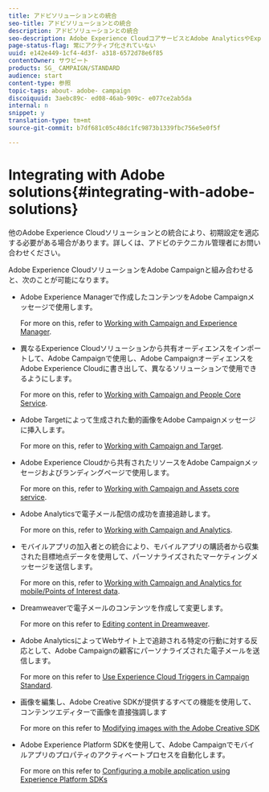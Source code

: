 ```yaml
---
title: アドビソリューションとの統合
seo-title: アドビソリューションとの統合
description: アドビソリューションとの統合
seo-description: Adobe Experience CloudコアサービスとAdobe AnalyticsやExperience Managerなどのソリューションとの統合により、Adobe Campaignの戦略を高度なインサイトと便利なコンテンツ管理により改善できます。
page-status-flag: 常にアクティブ化されていない
uuid: e142e449-1cf4-4d3f- a318-6572d78e6f85
contentOwner: サウビート
products: SG_ CAMPAIGN/STANDARD
audience: start
content-type: 参照
topic-tags: about- adobe- campaign
discoiquuid: 3aebc89c- ed08-46ab-909c- e077ce2ab5da
internal: n
snippet: y
translation-type: tm+mt
source-git-commit: b7df681c05c48dc1fc9873b1339fbc756e5e0f5f

---
```



# Integrating with Adobe solutions{#integrating-with-adobe-solutions}

他のAdobe Experience Cloudソリューションとの統合により、初期設定を適応する必要がある場合があります。詳しくは、アドビのテクニカル管理者にお問い合わせください。

Adobe Experience CloudソリューションをAdobe Campaignと組み合わせると、次のことが可能になります。

* Adobe Experience Managerで作成したコンテンツをAdobe Campaignメッセージで使用します。

   For more on this, refer to [Working with Campaign and Experience Manager](../../integrating/using/integrating-with-experience-manager.md).

* 異なるExperience Cloudソリューションから共有オーディエンスをインポートして、Adobe Campaignで使用し、Adobe CampaignオーディエンスをAdobe Experience Cloudに書き出して、異なるソリューションで使用できるようにします。

   For more on this, refer to [Working with Campaign and People Core Service](../../integrating/using/about-campaign-audience-manager-or-people-core-service-integration.md).

* Adobe Targetによって生成された動的画像をAdobe Campaignメッセージに挿入します。

   For more on this, refer to [Working with Campaign and Target](../../integrating/using/about-campaign-target-integration.md).

* Adobe Experience Cloudから共有されたリソースをAdobe Campaignメッセージおよびランディングページで使用します。

   For more on this, refer to [Working with Campaign and Assets core service](../../integrating/using/working-with-campaign-and-assets-core-service.md).

* Adobe Analyticsで電子メール配信の成功を直接追跡します。

   For more on this, refer to [Working with Campaign and Analytics](../../integrating/using/about-campaign-analytics-integration.md).

* モバイルアプリの加入者との統合により、モバイルアプリの購読者から収集された目標地点データを使用して、パーソナライズされたマーケティングメッセージを送信します。

   For more on this, refer to [Working with Campaign and Analytics for mobile/Points of Interest data](../../integrating/using/about-campaign-points-of-interest-data-integration.md).

* Dreamweaverで電子メールのコンテンツを作成して変更します。

   For more on this refer to [Editing content in Dreamweaver](../../designing/using/about-email-content-design.md#editing-content-in-dreamweaver).

* Adobe AnalyticsによってWebサイト上で追跡される特定の行動に対する反応として、Adobe Campaignの顧客にパーソナライズされた電子メールを送信します。

   For more on this refer to [Use Experience Cloud Triggers in Campaign Standard](../../integrating/using/about-adobe-experience-cloud-triggers.md).

* 画像を編集し、Adobe Creative SDKが提供するすべての機能を使用して、コンテンツエディターで画像を直接強調します

   For more on this refer to [Modifying images with the Adobe Creative SDK](../../designing/using/modifying-images-with-the-adobe-creative-sdk.md)

* Adobe Experience Platform SDKを使用して、Adobe Campaignでモバイルアプリのプロパティのアクティベートプロセスを自動化します。

   For more on this refer to [Configuring a mobile application using Experience Platform SDKs](https://helpx.adobe.com/campaign/kb/configuring-app-sdk.html)

